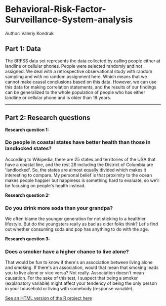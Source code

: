 # Behavioral-Risk-Factor-Surveillance-System-analysis

Author: Valeriy Kondruk

## Part 1: Data

The BRFSS data set represents the data collected by calling people either at landline or cellular phones. People were selected randomly and not assigned. We deal with a retrospective observational study with random sampling and with no random assignment here. Which means that we cannot make causal conclusions based on this data. However, we can use this data for making correlation statements, and the results of our findings can be generalized to the whole population of people who has either landline or cellular phone and is older than 18 years.  

* * *

## Part 2: Research questions

**Research question 1:**

### Do people in coastal states have better health than those in landlocked states?

According to Wikipedia, there are 25 states and territories of the USA that have a coastal line, and the rest 28 including the District of Columbia are 'landlocked'. So, the states are almost equally divided which makes it interesting to compare. My personal belief is that proximity to the ocean makes people happier but happiness is something hard to evaluate, so we'll be focusing on people's health instead.

**Research question 2:**

### Do you drink more soda than your grandpa?

We often blame the younger generation for not sticking to a healthier lifestyle. But do the youngsters really as bad as older folks think? Let's find out whether consuming soda and pop has anything to do with the age.

**Research question 3:**

### Does a smoker have a higher chance to live alone?

That would be fun to know if there's an association between living alone and smoking. If there's an association, would that mean that smoking leads you to live alone or vice versa? Not really. Association doesn't mean causation. For the sake of this test, I suspect that being a smoker (explanatory variable) might affect your tendency of being the only person in your household or living with somebody (response variable).  

[See an HTML version of the R project here](https://vkjet.github.io/Behavioral-Risk-Factor-Surveillance-System-analysis/intro_data_prob_project.html)
